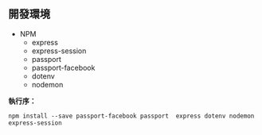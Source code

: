 ## 開發環境
 - NPM
   - express
   - express-session
   - passport
   - passport-facebook
   - dotenv
   - nodemon
   
**執行序：**
```
npm install --save passport-facebook passport  express dotenv nodemon express-session
```